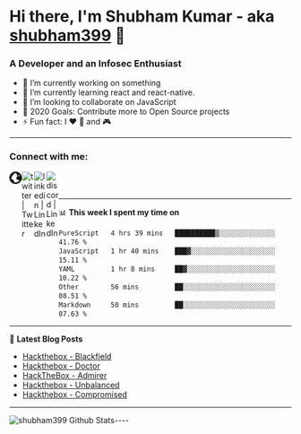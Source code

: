 # Hi there, I'm Shubham Kumar - aka [shubham399][website] 👋

### A Developer and an Infosec Enthusiast

- 🔭 I’m currently working on something
- 🌱 I’m currently learning react and react-native. 
- 👯 I’m looking to collaborate on JavaScript
- 🥅 2020 Goals: Contribute more to Open Source projects
- ⚡ Fun fact: I ❤️ 🐶 and 🎮


---
### Connect with me:

[<img align="left" alt="Website" width="22px" src="https://raw.githubusercontent.com/iconic/open-iconic/master/svg/globe.svg" />][website]
[<img align="left" alt="twitter | Twitter" width="22px" src="https://cdn.jsdelivr.net/npm/simple-icons@v3/icons/twitter.svg" />][twitter]
[<img align="left" alt="linkedin | LinkedIn" width="22px" src="https://cdn.jsdelivr.net/npm/simple-icons@v3/icons/linkedin.svg" />][linkedin]
[<img align="left" alt="discord | LinkedIn" width="22px" src="https://cdn.jsdelivr.net/npm/simple-icons@v3/icons/discord.svg" />][discord]


<br />
<br />

---
📊 **This week I spent my time on**
<!--START_SECTION:waka-->
```text
PureScript   4 hrs 39 mins   ██████████▒░░░░░░░░░░░░░░   41.76 % 
JavaScript   1 hr 40 mins    ███▓░░░░░░░░░░░░░░░░░░░░░   15.11 % 
YAML         1 hr 8 mins     ██▓░░░░░░░░░░░░░░░░░░░░░░   10.22 % 
Other        56 mins         ██░░░░░░░░░░░░░░░░░░░░░░░   08.51 % 
Markdown     50 mins         ██░░░░░░░░░░░░░░░░░░░░░░░   07.63 % 
```
<!--END_SECTION:waka-->

---
📕 **Latest Blog Posts**
<!-- BLOG-POST-LIST:START -->
- [Hackthebox - Blackfield](https://www.shubhkumar.in/htb/blackfield/)
- [Hackthebox - Doctor](https://www.shubhkumar.in/htb/doctor/)
- [HackTheBox - Admirer](https://www.shubhkumar.in/htb/admirer/)
- [Hackthebox - Unbalanced](https://www.shubhkumar.in/htb/unbalanced/)
- [Hackthebox - Compromised](https://www.shubhkumar.in/htb/compromised/)
<!-- BLOG-POST-LIST:END -->
---

<img align="left" alt="shubham399 Github Stats" src="https://github-readme-stats.vercel.app/api?username=shubham399&show_icons=true&hide_border=true&count_private=true" />
----

[website]:  https://shubhkumar.in/about/
[twitter]:  https://twitter.com/shubhkumar01/
[linkedin]: https://www.linkedin.com/in/shubham399/
[discord]:  https://discordapp.com/users/397613413301354497
